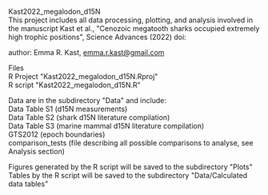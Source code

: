 Kast2022_megalodon_d15N\
This project includes all data processing, plotting, and analysis 
involved in the manuscript Kast et al., "Cenozoic megatooth sharks occupied 
extremely high trophic positions", Science Advances (2022)
doi: 

author: Emma R. Kast, emma.r.kast@gmail.com

Files\
R Project "Kast2022_megalodon_d15N.Rproj"\
R script "Kast2022_megalodon_d15N.R"

Data are in the subdirectory "Data" and include:\
     Data Table S1 (d15N measurements)\
     Data Table S2 (shark d15N literature compilation)\
     Data Table S3 (marine mammal d15N literature compilation)\
     GTS2012 (epoch boundaries)\
     comparison_tests (file describing all possible comparisons to analyse, see Analysis section)
     
Figures generated by the R script will be saved to the subdirectory "Plots"\
Tables by the R script will be saved to the subdirectory "Data/Calculated data tables"
